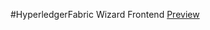 #HyperledgerFabric Wizard Frontend
[Preview](https://andrydeangelis.github.io/HyperledgerFabricWizardFrontend/)
